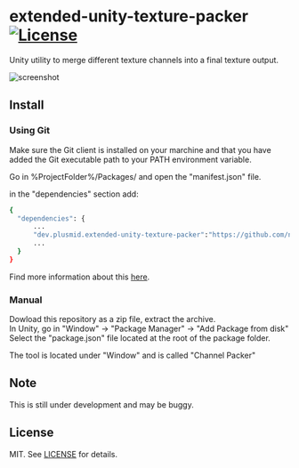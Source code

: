 extended-unity-texture-packer [![License](https://img.shields.io/badge/License-MIT-lightgrey.svg?style=flat)](http://mit-license.org)
==========


Unity utility to merge different texture channels into a final texture output. 

![screenshot](Screenshots/screen00.gif)

## Install

### Using Git

Make sure the Git client is installed on your marchine and that you have added the Git executable path to your PATH environment variable.

Go in %ProjectFolder%/Packages/ and open the "manifest.json" file.

in the "dependencies" section add:

```sh
{
  "dependencies": {
      ...
      "dev.plusmid.extended-unity-texture-packer":"https://github.com/noxer/extended-unity-texture-packer.git#0.2.0"
      ...
  }
}
```

Find more information about this [here](https://docs.unity3d.com/Manual/upm-git.html).

### Manual 

Dowload this repository as a zip file, extract the archive. <br>
In Unity, go in "Window" -> "Package Manager"  -> "Add Package from disk"<br>
Select the "package.json" file located at the root of the package folder.<br>

The tool is located under "Window" and is called "Channel Packer"

## Note

This is still under development and may be buggy.

## License

MIT. See [LICENSE](https://github.com/andydbc/unity-texture-packer/blob/master/LICENSE) for details.
